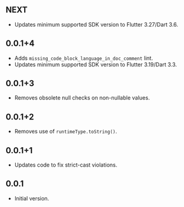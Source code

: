 ## NEXT

* Updates minimum supported SDK version to Flutter 3.27/Dart 3.6.

## 0.0.1+4

* Adds `missing_code_block_language_in_doc_comment` lint.
* Updates minimum supported SDK version to Flutter 3.19/Dart 3.3.

## 0.0.1+3

* Removes obsolete null checks on non-nullable values.

## 0.0.1+2

* Removes use of `runtimeType.toString()`.

## 0.0.1+1

* Updates code to fix strict-cast violations.

## 0.0.1

* Initial version.
